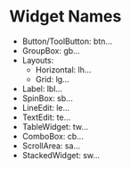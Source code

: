 # Widget Names

* Button/ToolButton: btn...
* GroupBox: gb...
* Layouts:
    * Horizontal: lh...
    * Grid: lg...
* Label: lbl...
* SpinBox: sb...
* LineEdit: le...
* TextEdit: te...
* TableWidget: tw...
* ComboBox: cb...
* ScrollArea: sa...
* StackedWidget: sw...
